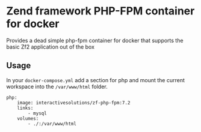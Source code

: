 Zend framework PHP-FPM container for docker
===========================================

Provides a dead simple php-fpm container for docker that supports the basic Zf2 application out of the box

## Usage 

In your `docker-compose.yml` add a section for php and mount the current workspace into the `/var/www/html` folder.

```
php:
    image: interactivesolutions/zf-php-fpm:7.2
    links:
        - mysql
    volumes:
        - ./:/var/www/html
```
